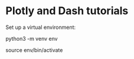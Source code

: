 # Plotly and Dash tutorials

Set up a virtual environment:

python3 -m venv env

source env/bin/activate

